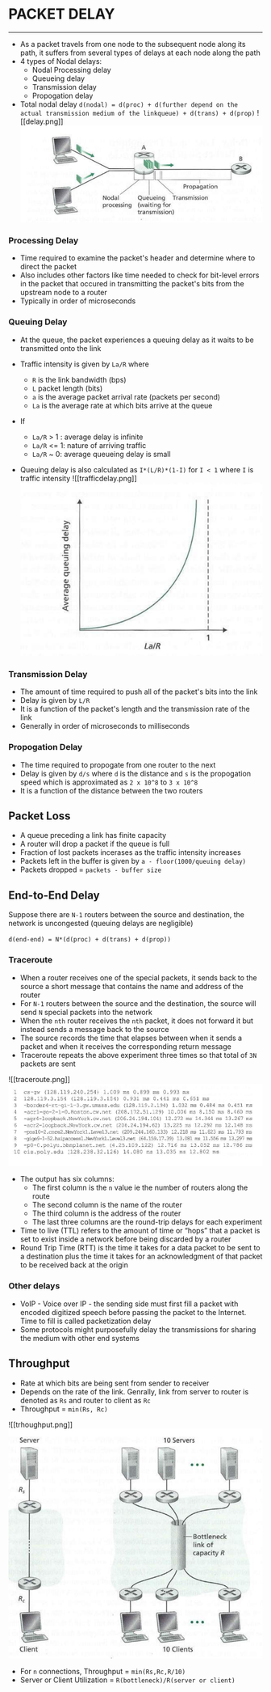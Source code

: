 # PACKET DELAY
---
- As a packet travels from one node to the subsequent node along its path, it suffers from several types of delays at each node along the path
- 4 types of Nodal delays:
	- Nodal Processing delay
	- Queueing delay
	- Transmission delay
	- Propogation delay
- Total nodal delay `d(nodal) = d(proc) + d(further depend on the actual transmission medium of the linkqueue) + d(trans) + d(prop)`
![[delay.png]]
![delay.png](https://github.com/Shogunkayo/PES_Notes/blob/main/Computer%20Networks/Images/delay.png)

### Processing Delay
- Time required to examine the packet's header and determine where to direct the packet 
- Also includes other factors like time needed to check for bit-level errors in the packet that occured in transmitting the packet's bits from the upstream node to a router
- Typically in order of microseconds

### Queuing Delay
- At the queue, the packet experiences a queuing delay as it waits to be transmitted onto the link
- Traffic intensity is given by `La/R` where
	- `R` is the link bandwidth (bps)
	- `L` packet length (bits)
	- `a` is the average packet arrival rate (packets per second)
	- `La` is the average rate at which bits arrive at the queue
- If
	- `La/R` > 1 : average delay is infinite
	- `La/R` <= 1: nature of arriving traffic
	- `La/R` ~ 0: average queueing delay is small 

- Queuing delay is also calculated as `I*(L/R)*(1-I)` for `I < 1` where `I` is traffic intensity
![[trafficdelay.png]]
![trafficdelay.png](https://github.com/Shogunkayo/PES_Notes/blob/main/Computer%20Networks/Images/trafficdelay.png)

### Transmission Delay
- The amount of time required to push all of the packet's bits into the link
- Delay is given by `L/R`
- It is a function of the packet's length and the transmission rate of the link
- Generally in order of microseconds to milliseconds

### Propogation Delay
- The time required to propogate from one router to the next
- Delay is given by `d/s` where `d` is the distance and `s` is the propogation speed which is approximated as `2 x 10^8` to `3 x 10^8`
- It is a function of the distance between the two routers

## Packet Loss
- A queue preceding a link has finite capacity
- A router will drop a packet if the queue is full
- Fraction of lost packets incerases as the traffic intensity increases
- Packets left in the buffer is given by `a - floor(1000/queuing delay)`
- Packets dropped = `packets - buffer size`

## End-to-End Delay
Suppose there are `N-1` routers between the source and destination, the network is uncongested (queuing delays are negligible)

`d(end-end) = N*(d(proc) + d(trans) + d(prop))`

### Traceroute
- When a router receives one of the special packets, it sends back to the source a short message that contains the name and address of the router
- For `N-1` routers between the source and the destination, the source will send `N` special packets into the network
- When the `nth` router receives the `nth` packet, it does not forward  it but instead sends a message back to the source
- The source records the time that elapses between when it sends a packet and when it receives the corresponding return message
- Traceroute repeats the above experiment three times so that total of `3N` packets are sent

![[traceroute.png]]
![traceroute.png](https://github.com/Shogunkayo/PES_Notes/blob/main/Computer%20Networks/Images/traceroute.png)
- The output has six columns:
	- The first column is the `n` value ie the number of routers along the route
	- The second column is the name of the router
	- The third column is the address of the router
	- The last three columns are the round-trip delays for each experiment
- Time to live (TTL) refers to the amount of time or “hops” that a packet is set to exist inside a network before being discarded by a router
- Round Trip Time (RTT) is the time it takes for a data packet to be sent to a destination plus the time it takes for an acknowledgment of that packet to be received back at the origin

### Other delays
- VoIP - Voice over IP - the sending side must first fill a packet with encoded digitized speech before passing the packet to the Internet. Time to fill is called packetization delay
- Some protocols might purposefully delay the transmissions for sharing the medium with other end systems

## Throughput
- Rate at which bits are being sent from sender to receiver 
- Depends on the rate of the link. Genrally, link from server to router is denoted as `Rs` and router to client as `Rc`
- Throughput = `min(Rs, Rc)`

![[trhoughput.png]]
![trhoughput.png](https://github.com/Shogunkayo/PES_Notes/blob/main/Computer%20Networks/Images/trhoughput.png)

- For `n`  connections, Throughput = `min(Rs,Rc,R/10)`
- Server or Client Utilization = `R(bottleneck)/R(server or client)`